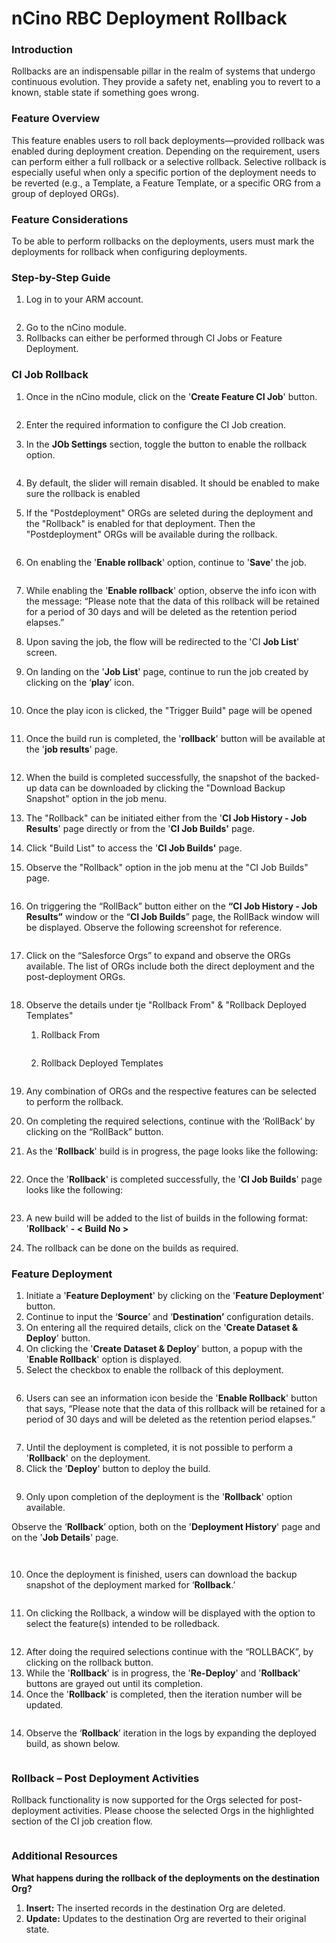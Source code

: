 # nCino RBC Deployment Rollback

### Introduction

Rollbacks are an indispensable pillar in the realm of systems that undergo continuous evolution. They provide a safety net, enabling you to revert to a known, stable state if something goes wrong.

### Feature Overview

This feature enables users to roll back deployments—provided rollback was enabled during deployment creation. Depending on the requirement, users can perform either a full rollback or a selective rollback. Selective rollback is especially useful when only a specific portion of the deployment needs to be reverted (e.g., a Template, a Feature Template, or a specific ORG from a group of deployed ORGs).

### Feature Considerations

To be able to perform rollbacks on the deployments, users must mark the deployments for rollback when configuring deployments.

### Step-by-Step Guide

1. Log in to your ARM account.

<figure><img src="../../../../../../.gitbook/assets/image (54) (3).png" alt=""><figcaption></figcaption></figure>

2. Go to the nCino module.
3. Rollbacks can either be performed through CI Jobs or Feature Deployment.

### CI Job Rollback

1.  Once in the nCino module, click on the '**Create Feature CI Job**' button.



    <figure><img src="../../../../../../.gitbook/assets/Rollback - 1.png" alt=""><figcaption></figcaption></figure>
2. Enter the required information to configure the CI Job creation.
3.  In the **JOb Settings** section, toggle the button to enable the rollback option.

    <figure><img src="../../../../../../.gitbook/assets/Rollback - 4.png" alt=""><figcaption></figcaption></figure>
4. By default, the slider will remain disabled. It should be enabled to make sure the rollback is enabled
5.  If the "Postdeployment" ORGs are seleted during the deployment and the "Rollback" is enabled for that deployment. Then the "Postdeployment" ORGs will be available during the rollback.

    <figure><img src="../../../../../../.gitbook/assets/Rollback - 5.png" alt=""><figcaption></figcaption></figure>
6.  On enabling the '**Enable rollback**' option, continue to '**Save**' the job.

    <figure><img src="../../../../../../.gitbook/assets/Rollback - 6.png" alt=""><figcaption></figcaption></figure>
7. While enabling the '**Enable rollback**' option, observe the info icon with the message: “Please note that the data of this rollback will be retained for a period of 30 days and will be deleted as the retention period elapses.”
8. Upon saving the job, the flow will be redirected to the 'CI **Job List**' screen.
9.  On landing on the '**Job List**' page, continue to run the job created by clicking on the ‘**play**’ icon.

    <figure><img src="../../../../../../.gitbook/assets/Rollback - 7.png" alt=""><figcaption></figcaption></figure>
10. Once the play icon is clicked, the "Trigger Build" page will be opened

    <figure><img src="../../../../../../.gitbook/assets/Rollback - 8.png" alt=""><figcaption></figcaption></figure>
11. Once the build run is completed, the '**rollback**' button will be available at the '**job results**' page.

    <figure><img src="../../../../../../.gitbook/assets/Rollback - 11.png" alt=""><figcaption></figcaption></figure>
12. When the build is completed successfully, the snapshot of the backed-up data can be downloaded by clicking the "Download Backup Snapshot" option in the job menu.
13. The "Rollback" can be initiated either from the '**CI Job History - Job Results**' page directly or from the '**CI Job Builds'** page.
14. Click "Build List" to access the '**CI Job Builds'** page.
15. Observe the "Rollback" option in the job menu at the "CI Job Builds" page.



    <figure><img src="../../../../../../.gitbook/assets/Rollback - 12.png" alt=""><figcaption></figcaption></figure>
16. On triggering the “RollBack” button either on the **“CI Job History - Job Results”** window or the “**CI Job Builds**” page, the RollBack window will be displayed. Observe the following screenshot for reference.

    <figure><img src="../../../../../../.gitbook/assets/Rollback - 13.png" alt=""><figcaption></figcaption></figure>
17. Click on the “Salesforce Orgs” to expand and observe the ORGs available. The list of ORGs include both the direct deployment and the post-deployment ORGs.

    <figure><img src="../../../../../../.gitbook/assets/Rollback - 13 (1).png" alt=""><figcaption></figcaption></figure>
18. Observe the details under tje "Rollback From" & "Rollback Deployed Templates"
    1.  Rollback From

        <figure><img src="../../../../../../.gitbook/assets/Rollback - 14.png" alt=""><figcaption></figcaption></figure>
    2.  Rollback Deployed Templates

        <figure><img src="../../../../../../.gitbook/assets/Rollback - 15.png" alt=""><figcaption></figcaption></figure>
19. Any combination of ORGs and the respective features can be selected to perform the rollback.
20. On completing the required selections, continue with the ‘RollBack’ by clicking on the “RollBack” button.
21. As the '**Rollback**' build is in progress, the page looks like the following:

    <figure><img src="../../../../../../.gitbook/assets/Rollback - 16.png" alt=""><figcaption></figcaption></figure>
22. Once the '**Rollback**' is completed successfully, the '**CI Job Builds**' page looks like the following:

    <figure><img src="../../../../../../.gitbook/assets/Rollback - 19 (1).png" alt=""><figcaption></figcaption></figure>
23. A new build will be added to the list of builds in the following format: '**Rollback**' **- < Build No >**
24. The rollback can be done on the builds as required.

### Feature Deployment

1. Initiate a '**Feature Deployment**' by clicking on the '**Feature Deployment**' button.
2. Continue to input the ‘**Source**’ and ‘**Destination’** configuration details.
3. On entering all the required details, click on the '**Create Dataset & Deploy**' button.
4. On clicking the '**Create Dataset & Deploy**' button, a popup with the '**Enable Rollback**' option is displayed.
5. Select the checkbox to enable the rollback of this deployment.

<figure><img src="../../../../../../.gitbook/assets/image (66) (3).png" alt=""><figcaption></figcaption></figure>

6. Users can see an information icon beside the '**Enable Rollback**' button that says, “Please note that the data of this rollback will be retained for a period of 30 days and will be deleted as the retention period elapses.”

<figure><img src="../../../../../../.gitbook/assets/image (67) (3).png" alt=""><figcaption></figcaption></figure>

7. Until the deployment is completed, it is not possible to perform a '**Rollback**' on the deployment.
8. Click the '**Deploy**' button to deploy the build.

<figure><img src="../../../../../../.gitbook/assets/image (68) (3).png" alt=""><figcaption></figcaption></figure>

9. Only upon completion of the deployment is the '**Rollback**' option available.

Observe the ‘**Rollback**’ option, both on the '**Deployment History**' page and on the '**Job Details**' page.

<figure><img src="../../../../../../.gitbook/assets/image (69) (2).png" alt=""><figcaption></figcaption></figure>

<figure><img src="../../../../../../.gitbook/assets/image (70) (2).png" alt=""><figcaption></figcaption></figure>

10. Once the deployment is finished, users can download the backup snapshot of the deployment marked for ‘**Rollback**.’

<figure><img src="../../../../../../.gitbook/assets/image (71) (2).png" alt=""><figcaption></figcaption></figure>

11. &#x20;On clicking the Rollback, a window will be displayed with the option to select the feature(s) intended to be rolledback.

<figure><img src="../../../../../../.gitbook/assets/image (4) (1) (1) (1) (1) (1) (1) (1) (1) (1) (1) (1) (1) (1) (1) (1) (1) (1) (1).png" alt=""><figcaption></figcaption></figure>

12. After doing the required selections continue with the “ROLLBACK”, by clicking on the rollback button.
13. While the '**Rollback**' is in progress, the '**Re-Deploy**' and '**Rollback**' buttons are grayed out until its completion.
14. Once the '**Rollback**' is completed, then the iteration number will be updated.

<figure><img src="../../../../../../.gitbook/assets/image (72) (2).png" alt=""><figcaption></figcaption></figure>

14. Observe the ‘**Rollback**’ iteration in the logs by expanding the deployed build, as shown below.

<figure><img src="../../../../../../.gitbook/assets/image (73) (2).png" alt=""><figcaption></figcaption></figure>

### Rollback – Post Deployment Activities

Rollback functionality is now supported for the Orgs selected for post-deployment activities. Please choose the selected Orgs in the highlighted section of the CI job creation flow.

<figure><img src="../../../../../../.gitbook/assets/image (1490).png" alt=""><figcaption></figcaption></figure>

### Additional Resources

**What happens during the rollback of the deployments on the destination Org?**

1. **Insert:** The inserted records in the destination Org are deleted.
2. **Update:** Updates to the destination Org are reverted to their original state.
